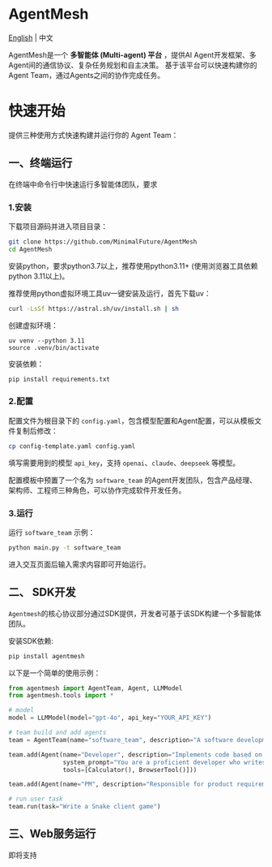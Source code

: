 # AgentMesh

<a href="/README.md">English</a> | 中文

AgentMesh是一个 **多智能体 (Multi-agent) 平台** ，提供AI Agent开发框架、多Agent间的通信协议、复杂任务规划和自主决策。 基于该平台可以快速构建你的Agent Team，通过Agents之间的协作完成任务。

# 快速开始

提供三种使用方式快速构建并运行你的 Agent Team：


## 一、终端运行

在终端中命令行中快速运行多智能体团队，要求

### 1.安装

下载项目源码并进入项目目录：

```bash
git clone https://github.com/MinimalFuture/AgentMesh
cd AgentMesh
```

安装python，要求python3.7以上，推荐使用python3.11+ (使用浏览器工具依赖python 3.11以上)。

推荐使用python虚拟环境工具uv一键安装及运行，首先下载uv：

```bash
curl -LsSf https://astral.sh/uv/install.sh | sh
```

创建虚拟环境：

```bahs
uv venv --python 3.11
source .venv/bin/activate
```

安装依赖：

```bash
pip install requirements.txt
```

### 2.配置

配置文件为根目录下的 `config.yaml`，包含模型配置和Agent配置，可以从模板文件复制后修改：

```bash
cp config-template.yaml config.yaml
```

填写需要用到的模型 `api_key`，支持 `openai`、`claude`、`deepseek` 等模型。

配置模板中预置了一个名为 `software_team` 的Agent开发团队，包含产品经理、架构师、工程师三种角色，可以协作完成软件开发任务。

### 3.运行

运行 `software_team` 示例：

```bash
python main.py -t software_team
```

进入交互页面后输入需求内容即可开始运行。


## 二、 SDK开发

`Agentmesh`的核心协议部分通过SDK提供，开发者可基于该SDK构建一个多智能体团队。

安装SDK依赖:

```bash
pip install agentmesh
```

以下是一个简单的使用示例：

```python
from agentmesh import AgentTeam, Agent, LLMModel
from agentmesh.tools import *

# model
model = LLMModel(model="gpt-4o", api_key="YOUR_API_KEY")

# team build and add agents
team = AgentTeam(name="software_team", description="A software development team", model=model)

team.add(Agent(name="Developer", description="Implements code based on PRD and architecture design", model=model,
               system_prompt="You are a proficient developer who writes clean, efficient, and maintainable code. Follow the PRD requirements and architecture guidelines precisely",
               tools=[Calculator(), BrowserTool()]))

team.add(Agent(name="PM", description="Responsible for product requirements and documentation", system_prompt="You are an experienced product manager who creates clear and comprehensive PRDs")

# run user task
team.run(task="Write a Snake client game")
```


## 三、Web服务运行

即将支持

